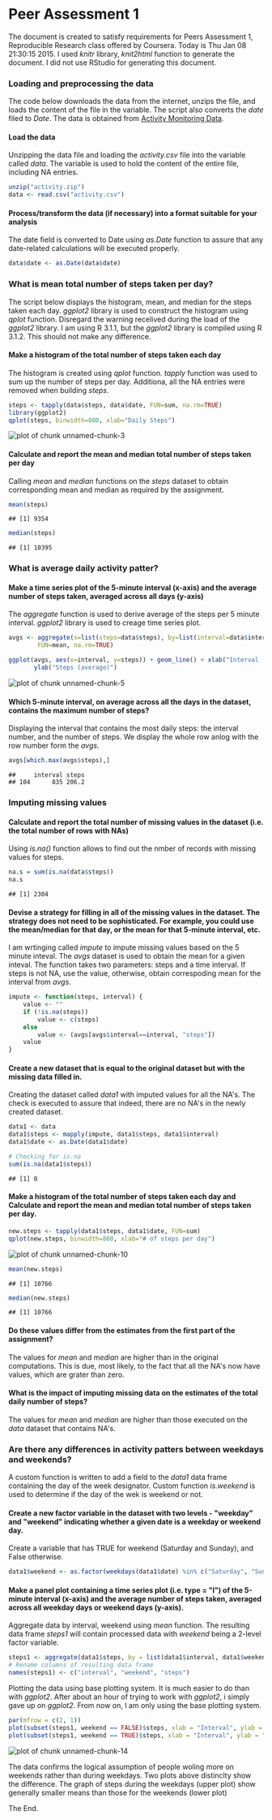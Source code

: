 # Peer Assessment 1 

The document is created to satisfy requirements for Peers Assessment 1, Reproducible Research class offered by Coursera. Today is Thu Jan 08 21:30:15 2015. I used *knitr* library, *knit2html* function to generate the document.  I did not use RStudio for generating this document.

### Loading and preprocessing the data

The code below downloads the data from the internet, unzips the file, and loads the content of the file in the variable. The script also converts the *date* filed to *Date*. The data is obtained from [Activity Monitoring Data](https://d396qusza40orc.cloudfront.net/repdata%2Fdata%2Factivity.zip).

#### Load the data

Unzipping the data file and loading the *activity.csv* file into the variable called *data*.  The variable is used to hold the content of the entire file, including NA entries.


```r
unzip("activity.zip") 
data <- read.csv("activity.csv")
```

#### Process/transform the data (if necessary) into a format suitable for your analysis

The date field is converted to Date using *as.Date* function to assure that any date-related calculations will be executed properly.


```r
data$date <- as.Date(data$date)
```

### What is mean total number of steps taken per day?

The script below displays the histogram, mean, and median for the steps taken each day. *ggplot2* library is used to construct the histogram using *qplot* function. Disregard the warning recelived during the load of the *ggplot2* library. I am using R 3.1.1, but the *ggplot2* library is compiled using R 3.1.2. This should not make any difference.

#### Make a histogram of the total number of steps taken each day

The histogram is created using *qplot* function. *tapply* function was used to sum up the number of steps per day. Additiona, all the NA entries were removed when building *steps*.


```r
steps <- tapply(data$steps, data$date, FUN=sum, na.rm=TRUE)
library(ggplot2)
qplot(steps, binwidth=800, xlab="Daily Steps")
```

![plot of chunk unnamed-chunk-3](figure/unnamed-chunk-3.png) 

#### Calculate and report the mean and median total number of steps taken per day

Calling *mean* and *median* functions on the *steps* dataset to obtain corresponding mean and median as required by the assignment.



```r
mean(steps)
```

```
## [1] 9354
```

```r
median(steps)
```

```
## [1] 10395
```

### What is average daily activity patter?

#### Make a time series plot of the 5-minute interval (x-axis) and the average number of steps taken, averaged across all days (y-axis)

The *aggregate* function is used to derive average of the steps per 5 minute interval. *ggplot2* library is used to creage time series plot.


```r
avgs <- aggregate(x=list(steps=data$steps), by=list(interval=data$interval), 
        FUN=mean, na.rm=TRUE)

ggplot(avgs, aes(x=interval, y=steps)) + geom_line() + xlab("Interval (5-min)") + 
       ylab("Steps (average)") 
```

![plot of chunk unnamed-chunk-5](figure/unnamed-chunk-5.png) 

#### Which 5-minute interval, on average across all the days in the dataset, contains the maximum number of steps?

Displaying the interval that contains the most daily steps: the interval number, and the number of steps. We display the whole row anlog with the row number form the *avgs*.


```r
avgs[which.max(avgs$steps),]
```

```
##     interval steps
## 104      835 206.2
```

### Imputing missing values

#### Calculate and report the total number of missing values in the dataset (i.e. the total number of rows with NAs)

Using *is.na()* function allows to find out the nmber of records with missing values for steps.


```r
na.s = sum(is.na(data$steps))
na.s
```

```
## [1] 2304
```

#### Devise a strategy for filling in all of the missing values in the dataset. The strategy does not need to be sophisticated. For example, you could use the mean/median for that day, or the mean for that 5-minute interval, etc.

I am wrtinging called *impute* to impute missing values based on the 5 minute inteval. The *avgs* dataset is used to obtain the mean for a given inteval.  The function takes two parameters: steps and a time interval. If steps is not NA, use the value, otherwise, obtain correspoding mean for the interval from *avgs*.


```r
impute <- function(steps, interval) {
    value <- ""
    if (!is.na(steps))
        value <- c(steps)
    else
        value <- (avgs[avgs$interval==interval, "steps"])
    value
}
```
#### Create a new dataset that is equal to the original dataset but with the missing data filled in.

Creating the dataset called *data1* with imputed values for all the NA's.  The check is executed to assure that indeed, there are no NA's in the newly created dataset.


```r
data1 <- data
data1$steps <- mapply(impute, data1$steps, data1$interval)
data1$date <- as.Date(data1$date)

# Checking for is.na
sum(is.na(data1$steps))
```

```
## [1] 0
```

#### Make a histogram of the total number of steps taken each day and Calculate and report the mean and median total number of steps taken per day. 


```r
new.steps <- tapply(data1$steps, data1$date, FUN=sum)
qplot(new.steps, binwidth=800, xlab="# of steps per day")
```

![plot of chunk unnamed-chunk-10](figure/unnamed-chunk-10.png) 


```r
mean(new.steps)
```

```
## [1] 10766
```

```r
median(new.steps)
```

```
## [1] 10766
```

#### Do these values differ from the estimates from the first part of the assignment? 

The values for *mean* and *median* are higher than in the original computations. This is due, most likely, to the fact that all the NA's now have values, which are grater than zero.

#### What is the impact of imputing missing data on the estimates of the total daily number of steps?

The values for *mean* and *median* are higher than those executed on the *data* dataset that contains NA's.

### Are there any differences in activity patters between weekdays and weekends?

A custom function is written to add a field to the *data1* data frame containing the day of the week designator. Custom function *is.weekend* is used to determine if the day of the wek is weekend or not.

#### Create a new factor variable in the dataset with two levels - "weekday" and "weekend" indicating whether a given date is a weekday or weekend day.

Create a variable that has TRUE for weekend (Saturday and Sunday), and False otherwise.


```r
data1$weekend <- as.factor(weekdays(data1$date) %in% c("Saturday", "Sunday"))
```

#### Make a panel plot containing a time series plot (i.e. type = "l") of the 5-minute interval (x-axis) and the average number of steps taken, averaged across all weekday days or weekend days (y-axis). 

Aggregate data by interval, weekend using *mean* function.  The resulting data frame *steps1* will contain processed data with *weekend* being a 2-level factor variable.


```r
steps1 <- aggregate(data1$steps, by = list(data1$interval, data1$weekend), mean)
# Rename columns of resulting data frame
names(steps1) <- c("interval", "weekend", "steps")
```

Plotting the data using base plotting system. It is much easier to do than with *ggplot2*. After about an hour of trying to work with *ggplot2*, i simply gave up on *ggplot2*. From now on, I am only using the base plotting system.


```r
par(mfrow = c(2, 1))
plot(subset(steps1, weekend == FALSE)$steps, xlab = "Interval", ylab = "Weekday # of steps", type = "l")
plot(subset(steps1, weekend == TRUE)$steps, xlab = "Interval", ylab = "Weekend # of steps", type = "l")
```

![plot of chunk unnamed-chunk-14](figure/unnamed-chunk-14.png) 

The data confirms the logical assumption of people woling more on weekends rather than during weekdays.  Two plots above distinclty show the difference. The graph of steps during the weekdays (upper plot) show generally smaller means than those for the weekends (lower plot)

The End.
